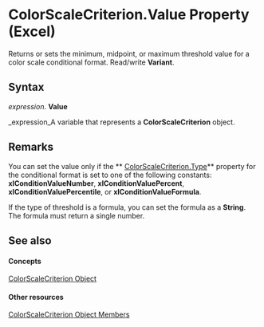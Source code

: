
# ColorScaleCriterion.Value Property (Excel)

Returns or sets the minimum, midpoint, or maximum threshold value for a color scale conditional format. Read/write  **Variant**.


## Syntax

 _expression_. **Value**

 _expression_A variable that represents a  **ColorScaleCriterion** object.


## Remarks

You can set the value only if the  ** [ColorScaleCriterion.Type](59ea77b7-4d12-22e5-380c-bb94912a6550.md)** property for the conditional format is set to one of the following constants: **xlConditionValueNumber**,  **xlConditionValuePercent**,  **xlConditionValuePercentile**, or  **xlConditionValueFormula**.

If the type of threshold is a formula, you can set the formula as a  **String**. The formula must return a single number.


## See also


#### Concepts


 [ColorScaleCriterion Object](8b7ffd61-b843-3995-d872-e07d35adfedc.md)
#### Other resources


 [ColorScaleCriterion Object Members](5bf6725a-98a8-99cf-42d2-0808e9a74421.md)
